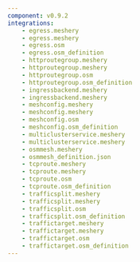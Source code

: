```yaml
---
component: v0.9.2
integrations:
    - egress.meshery
    - egress.meshery
    - egress.osm
    - egress.osm_definition
    - httproutegroup.meshery
    - httproutegroup.meshery
    - httproutegroup.osm
    - httproutegroup.osm_definition
    - ingressbackend.meshery
    - ingressbackend.meshery
    - meshconfig.meshery
    - meshconfig.meshery
    - meshconfig.osm
    - meshconfig.osm_definition
    - multiclusterservice.meshery
    - multiclusterservice.meshery
    - osmmesh.meshery
    - osmmesh_definition.json
    - tcproute.meshery
    - tcproute.meshery
    - tcproute.osm
    - tcproute.osm_definition
    - trafficsplit.meshery
    - trafficsplit.meshery
    - trafficsplit.osm
    - trafficsplit.osm_definition
    - traffictarget.meshery
    - traffictarget.meshery
    - traffictarget.osm
    - traffictarget.osm_definition
---
```

